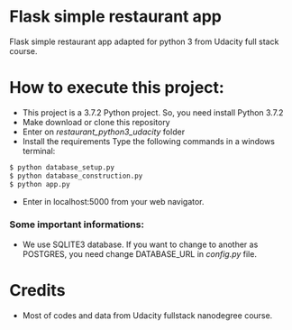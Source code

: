 # Flask simple restaurant app

Flask simple restaurant app adapted for python 3 from Udacity full stack course.

# How to execute this project:

  - This project is a 3.7.2 Python project. So, you need install Python 3.7.2
  - Make download or clone this repository
  - Enter on *restaurant_python3_udacity* folder
  - Install the requirements
 Type the following commands in a windows terminal:

```sh
$ python database_setup.py
$ python database_construction.py
$ python app.py
```
  - Enter in localhost:5000 from your web navigator.

### Some important informations:

  - We use SQLITE3 database. If you want to change to another as POSTGRES, you need change DATABASE_URL in *config.py* file.

# Credits

  - Most of codes and data from Udacity fullstack nanodegree course.

